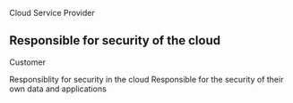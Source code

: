 Cloud Service Provider

Responsible for security of the cloud
---

Customer

Responsiblity for security in the cloud
Responsible for the security of their own data and applications
 